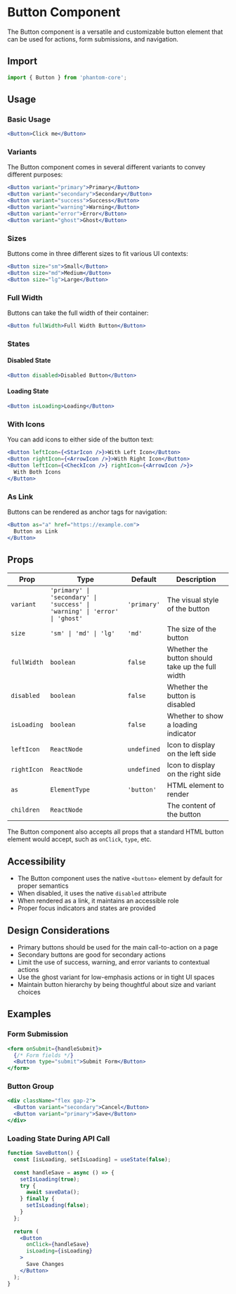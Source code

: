 # Button Component

The Button component is a versatile and customizable button element that can be used for actions, form submissions, and navigation.

## Import

```jsx
import { Button } from 'phantom-core';
```

## Usage

### Basic Usage

```jsx
<Button>Click me</Button>
```

### Variants

The Button component comes in several different variants to convey different purposes:

```jsx
<Button variant="primary">Primary</Button>
<Button variant="secondary">Secondary</Button>
<Button variant="success">Success</Button>
<Button variant="warning">Warning</Button>
<Button variant="error">Error</Button>
<Button variant="ghost">Ghost</Button>
```

### Sizes

Buttons come in three different sizes to fit various UI contexts:

```jsx
<Button size="sm">Small</Button>
<Button size="md">Medium</Button>
<Button size="lg">Large</Button>
```

### Full Width

Buttons can take the full width of their container:

```jsx
<Button fullWidth>Full Width Button</Button>
```

### States

#### Disabled State

```jsx
<Button disabled>Disabled Button</Button>
```

#### Loading State

```jsx
<Button isLoading>Loading</Button>
```

### With Icons

You can add icons to either side of the button text:

```jsx
<Button leftIcon={<StarIcon />}>With Left Icon</Button>
<Button rightIcon={<ArrowIcon />}>With Right Icon</Button>
<Button leftIcon={<CheckIcon />} rightIcon={<ArrowIcon />}>
  With Both Icons
</Button>
```

### As Link

Buttons can be rendered as anchor tags for navigation:

```jsx
<Button as="a" href="https://example.com">
  Button as Link
</Button>
```

## Props

| Prop | Type | Default | Description |
|------|------|---------|-------------|
| `variant` | `'primary' \| 'secondary' \| 'success' \| 'warning' \| 'error' \| 'ghost'` | `'primary'` | The visual style of the button |
| `size` | `'sm' \| 'md' \| 'lg'` | `'md'` | The size of the button |
| `fullWidth` | `boolean` | `false` | Whether the button should take up the full width |
| `disabled` | `boolean` | `false` | Whether the button is disabled |
| `isLoading` | `boolean` | `false` | Whether to show a loading indicator |
| `leftIcon` | `ReactNode` | `undefined` | Icon to display on the left side |
| `rightIcon` | `ReactNode` | `undefined` | Icon to display on the right side |
| `as` | `ElementType` | `'button'` | HTML element to render |
| `children` | `ReactNode` | | The content of the button |

The Button component also accepts all props that a standard HTML button element would accept, such as `onClick`, `type`, etc.

## Accessibility

- The Button component uses the native `<button>` element by default for proper semantics
- When disabled, it uses the native `disabled` attribute
- When rendered as a link, it maintains an accessible role
- Proper focus indicators and states are provided

## Design Considerations

- Primary buttons should be used for the main call-to-action on a page
- Secondary buttons are good for secondary actions
- Limit the use of success, warning, and error variants to contextual actions
- Use the ghost variant for low-emphasis actions or in tight UI spaces
- Maintain button hierarchy by being thoughtful about size and variant choices

## Examples

### Form Submission

```jsx
<form onSubmit={handleSubmit}>
  {/* Form fields */}
  <Button type="submit">Submit Form</Button>
</form>
```

### Button Group

```jsx
<div className="flex gap-2">
  <Button variant="secondary">Cancel</Button>
  <Button variant="primary">Save</Button>
</div>
```

### Loading State During API Call

```jsx
function SaveButton() {
  const [isLoading, setIsLoading] = useState(false);
  
  const handleSave = async () => {
    setIsLoading(true);
    try {
      await saveData();
    } finally {
      setIsLoading(false);
    }
  };
  
  return (
    <Button 
      onClick={handleSave} 
      isLoading={isLoading}
    >
      Save Changes
    </Button>
  );
}
```
